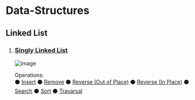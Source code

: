 # Data-Structures

## Linked List
  1. ### [Singly Linked List](https://github.com/ImtiajEmon/Data-Structures/blob/main/linked_list.py)
     ![image](https://github.com/ImtiajEmon/Data-Structures/assets/73237316/fed48cec-09b9-4ae4-b7f0-e5a96bc7420c)

     Operations: <br />
       ⚫ [Insert](https://github.com/ImtiajEmon/Data-Structures/blob/cff20586668956ed96158d8d0898e129a2fab2f6/linked_list.py#L26)
       ⚫ [Remove](https://github.com/ImtiajEmon/Data-Structures/blob/cff20586668956ed96158d8d0898e129a2fab2f6/linked_list.py#L59)
       ⚫ [Reverse (Out of Place)](https://github.com/ImtiajEmon/Data-Structures/blob/cff20586668956ed96158d8d0898e129a2fab2f6/linked_list.py#L89)
       ⚫ [Reverse (In Place)](https://github.com/ImtiajEmon/Data-Structures/blob/cff20586668956ed96158d8d0898e129a2fab2f6/linked_list.py#L107)
       ⚫ [Search](https://github.com/ImtiajEmon/Data-Structures/blob/cff20586668956ed96158d8d0898e129a2fab2f6/linked_list.py#L120)
       ⚫ [Sort](https://github.com/ImtiajEmon/Data-Structures/blob/cff20586668956ed96158d8d0898e129a2fab2f6/linked_list.py#L133)
       ⚫ [Travarsal](https://github.com/ImtiajEmon/Data-Structures/blob/cff20586668956ed96158d8d0898e129a2fab2f6/linked_list.py#L150)
